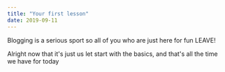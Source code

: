 ```yaml
---
title: "Your first lesson"
date: 2019-09-11
---
```

Blogging is a serious sport so all of you who are just here for fun LEAVE!










Alright now that it's just us let start with the basics, and that's all the time we have for today
